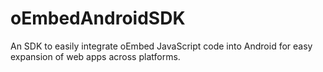 # oEmbedAndroidSDK
An SDK to easily integrate oEmbed JavaScript code into Android for easy expansion of web apps across platforms.
